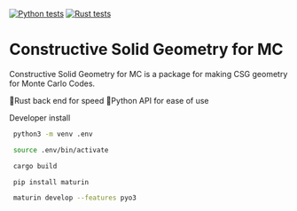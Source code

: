 [![Python tests](https://github.com/fusion-neutronics/constructive_solid_geometry_for_mc/actions/workflows/ci-python.yml/badge.svg)](https://github.com/fusion-neutronics/constructive_solid_geometry_for_mc/actions/workflows/ci-python.yml)
[![Rust tests](https://github.com/fusion-neutronics/constructive_solid_geometry_for_mc/actions/workflows/ci-rust.yml/badge.svg)](https://github.com/fusion-neutronics/constructive_solid_geometry_for_mc/actions/workflows/ci-rust.yml)

# Constructive Solid Geometry for MC

Constructive Solid Geometry for MC is a package for making CSG geometry for Monte Carlo Codes.

🦀Rust back end for speed
🐍Python API for ease of use

Developer install
```bash
 python3 -m venv .env

 source .env/bin/activate

 cargo build

 pip install maturin

 maturin develop --features pyo3
 ```